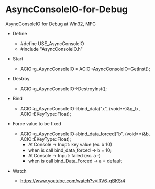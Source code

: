 # AsyncConsoleIO-for-Debug
AsyncConsoleIO for Debug at Win32, MFC

- Define
  - #define USE_AsyncConsoleIO
  - #include "AsyncConsoleIO.h"

- Start
  - ACIO::g_AsyncConsoleIO = ACIO::AsyncConsoleIO::GetInst();

- Destroy
  - ACIO::g_AsyncConsoleIO->DestroyInst();

- Bind
  - ACIO::g_AsyncConsoleIO->bind_data("x", (void**)&g_lx, ACIO::EKeyType::Float);

- Force value to be fixed
  - ACIO::g_AsyncConsoleIO->bind_data_forced("b", (void**)&b, ACIO::EKeyType::Float);
    - At Console -> Inupt: key value (ex. b 10)
    - when is call bind_data_forced -> b = 10;
    - At Console -> Input: failed (ex. a -)
    - when is call bind_Data_Forced -> a = default

- Watch
  - https://www.youtube.com/watch?v=iRV6-qBKSr4

